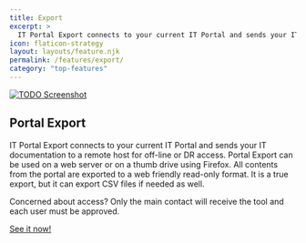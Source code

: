 ```yaml
---
title: Export
excerpt: >
  IT Portal Export connects to your current IT Portal and sends your IT documentation to a remote host for off-line or DR access. Portal Export can be used on a web server or on a thumb drive using Firefox. All contents from the portal are exported to a web friendly read-only format. It is a true export, but it can export CSV files if needed as well.
icon: flaticon-strategy
layout: layouts/feature.njk
permalink: /features/export/
category: "top-features"
---
```


[![TODO Screenshot](https://www.itportal.com/v4/images/portal-export-1a.png?rid=3)](http://demosync.it-portal.com/#start.html)

## Portal Export

IT Portal Export connects to your current IT Portal and sends your IT documentation to a remote host for off-line or DR access. Portal Export can be used on a web server or on a thumb drive using Firefox. All contents from the portal are exported to a web friendly read-only format. It is a true export, but it can export CSV files if needed as well.

Concerned about access? Only the main contact will receive the tool and each user must be approved.

[See it now!](https://export.it-portal.com/#start.html)